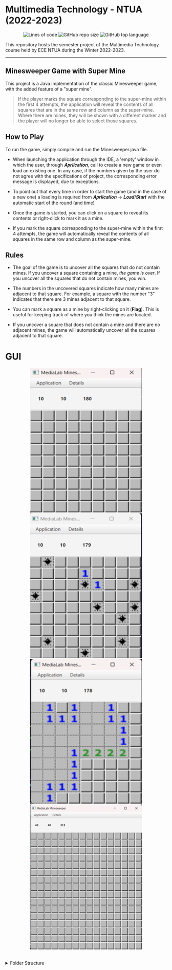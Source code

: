 # Multimedia Technology - NTUA (2022-2023)

<p style="text-align: center;">
<img alt="Lines of code" src="https://img.shields.io/tokei/lines/github/john-papani/minesweeper_multimedia_ntua_22">
<img alt="GitHub repo size" src="https://img.shields.io/github/repo-size/john-papani/minesweeper_multimedia_ntua_22">
<img alt="GitHub top language" src="https://img.shields.io/github/languages/top/john-papani/minesweeper_multimedia_ntua_22">
</p>
This repository hosts the semester project of the Multimedia Technology course held by ECE NTUA during the Winter 2022-2023.

--- 

## Minesweeper Game with Super Mine
This project is a Java implementation of the classic Minesweeper game, with the added feature of a "super mine".
>  If the player marks the square corresponding to the super-mine within the first 4 attempts, the application will reveal the contents of all squares that are in the same row and column as the super-mine. Where there are mines, they will be shown with a different marker and the player will no longer be able to select those squares.

## How to Play
To run the game, simply compile and run the Minesweeper.java file. 
* When launching the application through the IDE, a 'empty' window in which the user, through 𝑨𝒑𝒓𝒍𝒊𝒄𝒂𝒕𝒊𝒐𝒏, call to create a new game or even load an existing one. In any case, if the numbers given by the user do not agree with the specifications of project, the corresponding error message is displayed, due to exceptions. 
* To point out that every time in order to start the game (and in the case of a new one) a loading is required from 𝑨𝒑𝒓𝒍𝒊𝒄𝒂𝒕𝒊𝒐𝒏 → 𝑳𝒐𝒂𝒅/𝑺𝒕𝒂𝒓𝒕 with the automatic start of the round (and time)

* Once the game is started, you can click on a square to reveal its contents or right-click to mark it as a mine.

* If you mark the square corresponding to the super-mine within the first 4 attempts, the game will automatically reveal the contents of all squares in the same row and column as the super-mine.

## Rules
* The goal of the game is to uncover all the squares that do not contain mines. If you uncover a square containing a mine, *the game is over*. If you uncover all the squares that do not contain mines, you win.

* The numbers in the uncovered squares indicate how many mines are adjacent to that square. For example, a square with the number "3" indicates that there are 3 mines adjacent to that square.

* You can mark a square as a mine by right-clicking on it (**Flag**). This is useful for keeping track of where you think the mines are located.

* If you uncover a square that does not contain a mine and there are no adjacent mines, the game will automatically uncover all the squares adjacent to that square.






# GUI

<p align="center">
  <img src="./gui_photos/gui_1.png" width="350" height="450" title="hover text">
  <img src="./gui_photos/gui_2.png" width="350" height="450" alt="accessibility text">
  <img src="./gui_photos/gui_3.png" width="350" height="450" alt="accessibility text">
  <img src="./gui_photos/gui_4.png" width="350" height="450" alt="accessibility text">
</p>
<br> 
 <details><summary> Folder Structure</summary>
<p>

The workspace contains two folders by default, where:

- `src`: the folder to maintain sources
- `lib`: the folder to maintain dependencies

Meanwhile, the compiled output files will be generated in the `bin` folder by default.

</p>
</details>
<br>
